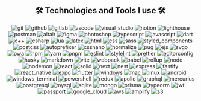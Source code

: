 <h2 align="center">🛠️ Technologies and Tools I use 🛠️</h2>

<p align="center">
  <img src="./src/global/asset/icons/git.svg" alt="git" />
  <img src="./src/global/asset/icons/github.svg" alt="github" />
  <img src="./src/global/asset/icons/gitlab.svg" alt="gitlab" />
  <img src="./src/global/asset/icons/vscode.svg" alt="vscode" />
  <img src="./src/global/asset/icons/visual_studio.svg" alt="visual_studio" />
  <img src="./src/global/asset/icons/notion.svg" alt="notion" />
  <img src="./src/global/asset/icons/lighthouse.svg" alt="lighthouse" />
  <img src="./src/global/asset/icons/postman.svg" alt="postman" />
  <img src="./src/global/asset/icons/altair.svg" alt="altair" />
  <img src="./src/global/asset/icons/figma.svg" alt="figma" />
  <img src="./src/global/asset/icons/photoshop.svg" alt="photoshop" />
  <img src="./src/global/asset/icons/typescript.svg" alt="typescript" />
  <img src="./src/global/asset/icons/javascript.svg" alt="javascript" />
  <img src="./src/global/asset/icons/dart.svg" alt="dart" />
  <img src="./src/global/asset/icons/c++.svg" alt="c++" />
  <img src="./src/global/asset/icons/csharp.svg" alt="csharp" />
  <img src="./src/global/asset/icons/lua.svg" alt="lua" />
  <img src="./src/global/asset/icons/latex.svg" alt="latex" />
  <img src="./src/global/asset/icons/html.svg" alt="html" />
  <img src="./src/global/asset/icons/css.svg" alt="css" />
  <img src="./src/global/asset/icons/sass.svg" alt="sass" />
  <img src="./src/global/asset/icons/styled_components.svg" alt="styled_components" />
  <img src="./src/global/asset/icons/postcss.svg" alt="postcss" />
  <img src="./src/global/asset/icons/autoprefixer.svg" alt="autoprefixer" />
  <img src="./src/global/asset/icons/cssnano.svg" alt="cssnano" />
  <img src="./src/global/asset/icons/normalize.svg" alt="normalize" />
  <img src="./src/global/asset/icons/pug.svg" alt="pug" />
  <img src="./src/global/asset/icons/ejs.svg" alt="ejs" />
  <img src="./src/global/asset/icons/svgo.svg" alt="svgo" />
  <img src="./src/global/asset/icons/pwa.svg" alt="pwa" />
  <img src="./src/global/asset/icons/npm.svg" alt="npm" />
  <img src="./src/global/asset/icons/yarn.svg" alt="yarn" />
  <img src="./src/global/asset/icons/pnpm.svg" alt="pnpm" />
  <img src="./src/global/asset/icons/eslint.svg" alt="eslint" />
  <img src="./src/global/asset/icons/stylelint.svg" alt="stylelint" />
  <img src="./src/global/asset/icons/prettier.svg" alt="prettier" />
  <img src="./src/global/asset/icons/editorconfig.svg" alt="editorconfig" />
  <img src="./src/global/asset/icons/husky.svg" alt="husky" />
  <img src="./src/global/asset/icons/markdown.svg" alt="markdown" />
  <img src="./src/global/asset/icons/vite.svg" alt="vite" />
  <img src="./src/global/asset/icons/webpack.svg" alt="webpack" />
  <img src="./src/global/asset/icons/babel.svg" alt="babel" />
  <img src="./src/global/asset/icons/rollup.svg" alt="rollup" />
  <img src="./src/global/asset/icons/node.svg" alt="node" />
  <img src="./src/global/asset/icons/nodemon.svg" alt="nodemon" />
  <img src="./src/global/asset/icons/react.svg" alt="react" />
  <img src="./src/global/asset/icons/solid.svg" alt="solid" />
  <img src="./src/global/asset/icons/next.svg" alt="next" />
  <img src="./src/global/asset/icons/nest.svg" alt="nest" />
  <img src="./src/global/asset/icons/express.svg" alt="express" />
  <img src="./src/global/asset/icons/fastify.svg" alt="fastify" />
  <img src="./src/global/asset/icons/react_native.svg" alt="react_native" />
  <img src="./src/global/asset/icons/expo.svg" alt="expo" />
  <img src="./src/global/asset/icons/flutter.svg" alt="flutter" />
  <img src="./src/global/asset/icons/windows.svg" alt="windows" />
  <img src="./src/global/asset/icons/mac.svg" alt="mac" />
  <img src="./src/global/asset/icons/linux.svg" alt="linux" />
  <img src="./src/global/asset/icons/android.svg" alt="android" />
  <img src="./src/global/asset/icons/windows_terminal.svg" alt="windows_terminal" />
  <img src="./src/global/asset/icons/powershell.svg" alt="powershell" />
  <img src="./src/global/asset/icons/redux.svg" alt="redux" />
  <img src="./src/global/asset/icons/apollo.svg" alt="apollo" />
  <img src="./src/global/asset/icons/graphql.svg" alt="graphql" />
  <img src="./src/global/asset/icons/mercurius.svg" alt="mercurius" />
  <img src="./src/global/asset/icons/postgresql.svg" alt="postgresql" />
  <img src="./src/global/asset/icons/mysql.svg" alt="mysql" />
  <img src="./src/global/asset/icons/sqlite.svg" alt="sqlite" />
  <img src="./src/global/asset/icons/mongo.svg" alt="mongo" />
  <img src="./src/global/asset/icons/prisma.svg" alt="prisma" />
  <img src="./src/global/asset/icons/typeorm.svg" alt="typeorm" />
  <img src="./src/global/asset/icons/jwt.svg" alt="jwt" />
  <img src="./src/global/asset/icons/passport.svg" alt="passport" />
  <img src="./src/global/asset/icons/google_cloud.svg" alt="google_cloud" />
  <img src="./src/global/asset/icons/aws.svg" alt="aws" />
  <img src="./src/global/asset/icons/amplify.svg" alt="amplify" />
  <img src="./src/global/asset/icons/s3.svg" alt="s3" />
</p>